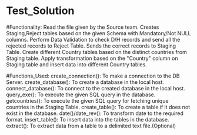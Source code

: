 # Test_Solution

#Functionality: 
Read the file given by the Source team. 
Creates Staging,Reject tables based on the given Schema with Mandatory/Not NULL columns. Perform Data Validation to check D/H records and send all the rejected records to  Reject Table. Sends the correct records to Staging Table.
Create different Country tables based on the distinct countries from Staging table. Apply transformation based on the "Country" column on Staging table and insert data into different Country tables.

#Functions_Used:
create_connection(): To make a connection to the DB Server.
create_database(): To create a database in the local host.
connect_database(): To connect to the created database in the local host.
query_exe(): To execute the given SQL query in the database.
getcountries(): To execute the given SQL query for fetching unique countries in the Staging Table.
create_table(): To create a table if it does not exist in the database.
date()/date_rev(): To transform date to the required format.
insert_table(): To insert data into the tables in the database.
extract(): To extract data from a table to a delimited text file.(Optional)
